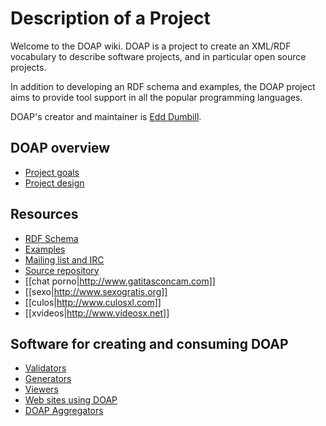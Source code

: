 # Description of a Project

Welcome to the DOAP wiki. DOAP is a project to create an XML/RDF vocabulary to describe software projects, and in particular open source projects.

In addition to developing an RDF schema and examples, the DOAP project aims to provide tool support in all the popular programming languages.

DOAP's creator and maintainer is [Edd Dumbill](http://eddology.com/).

## DOAP overview

* [Project goals](https://github.com/edumbill/doap/wiki/Project-goals)
* [Project design](https://github.com/edumbill/doap/wiki/Project-design)

## Resources

* [RDF Schema](http://usefulinc.com/ns/doap#)
* [Examples](https://github.com/edumbill/doap/tree/master/examples)
* [Mailing list and IRC](https://github.com/edumbill/doap/wiki/Mailing-list-and-IRC)
* [Source repository](https://github.com/edumbill/doap)
* [[chat porno|http://www.gatitasconcam.com]]
* [[sexo|http://www.sexogratis.org]]
* [[culos|http://www.culosxl.com]]
* [[xvideos|http://www.videosx.net]]

## Software for creating and consuming DOAP

* [Validators](wiki/Validators)
* [Generators](wiki/Generators)
* [Viewers](wiki/Viewers)
* [Web sites using DOAP](wiki/Sites)
* [DOAP Aggregators](wiki/Aggregators)